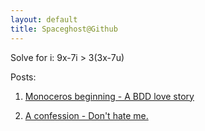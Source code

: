 ```yaml
---
layout: default
title: Spaceghost@Github
---
```

<p class="meta">Solve for i: 9x-7i > 3(3x-7u)</p>
Posts:

1. [Monoceros beginning - A BDD love story](/Projects/2011/05/22/Monoceros-beginning.html)

2. [A confession - Don't hate me.](/Projects/2011/05/23/A-confession.html)

